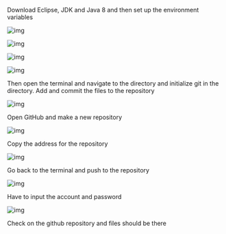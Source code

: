 Download Eclipse, JDK and Java 8 and then set up the environment variables

![img](file:///C:/Users/xinrui/AppData/Local/Temp/msohtmlclip1/01/clip_image002.jpg)

![img](file:///C:/Users/xinrui/AppData/Local/Temp/msohtmlclip1/01/clip_image004.jpg)

![img](file:///C:/Users/xinrui/AppData/Local/Temp/msohtmlclip1/01/clip_image006.jpg)

 

![img](file:///C:/Users/xinrui/AppData/Local/Temp/msohtmlclip1/01/clip_image008.jpg)

Then open the terminal and navigate to the directory and initialize git in the directory. Add and commit the files to the repository

 

![img](file:///C:/Users/xinrui/AppData/Local/Temp/msohtmlclip1/01/clip_image010.jpg)

Open GitHub and make a new repository

![img](file:///C:/Users/xinrui/AppData/Local/Temp/msohtmlclip1/01/clip_image012.jpg)

Copy the address for the repository

![img](file:///C:/Users/xinrui/AppData/Local/Temp/msohtmlclip1/01/clip_image014.jpg)

Go back to the terminal and push to the repository

![img](file:///C:/Users/xinrui/AppData/Local/Temp/msohtmlclip1/01/clip_image016.jpg)

 

Have to input the account and password

![img](file:///C:/Users/xinrui/AppData/Local/Temp/msohtmlclip1/01/clip_image018.jpg)

 

Check on the github repository and files should be there